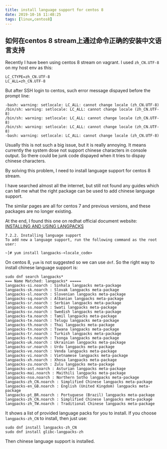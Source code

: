 ```yaml
---
title: install language support for centos 8
date: 2019-10-16 11:48:25
tags: [linux,centos8]
---
```


## 如何在centos 8 stream上通过命令正确的安装中文语言支持

Recently I have been using centos 8 stream on vagrant.
I used `zh_CN.UTF-8` on my host env as this:

```
LC_CTYPE=zh_CN.UTF-8
LC_ALL=zh_CN.UTF-8
```

But after SSH login to centos, such error message dispayed before the prompt line:

```
-bash: warning: setlocale: LC_ALL: cannot change locale (zh_CN.UTF-8)
/bin/sh: warning: setlocale: LC_ALL: cannot change locale (zh_CN.UTF-8)
/bin/sh: warning: setlocale: LC_ALL: cannot change locale (zh_CN.UTF-8)
/bin/sh: warning: setlocale: LC_ALL: cannot change locale (zh_CN.UTF-8)
-bash: warning: setlocale: LC_ALL: cannot change locale (zh_CN.UTF-8)
```

Usually this is not such a big issue, but it is really annoying.
It means currently the system dose not support chinese characters in console output. So there could be junk code dispayed when it tries to dispay chinese characters.

By solving this problem, I need to install language support for centos 8 stream.

I have searched almost all the internet, but still not found any guides which can tell me what the right package can be used to add chinese language support.

The similar pages are all for centos 7 and previous versions, and these packages are no longer existing.

At the end, I found this one on redhat official document website:
[INSTALLING AND USING LANGPACKS](https://access.redhat.com/documentation/en-us/red_hat_enterprise_linux/8/html/configuring_basic_system_settings/installing-using-langpacks)

```
7.2.2. Installing language support
To add new a language support, run the following command as the root user:

~]# yum install langpacks-<locale_code>
```

On centos 8, `yum` is not suggested so we can use `dnf`.
So the right way to install chinese language support is:

```
sudo dnf search langpacks*
=== Name Matched: langpacks* =====
langpacks-si.noarch : Sinhala langpacks meta-package
langpacks-sk.noarch : Slovak langpacks meta-package
langpacks-sl.noarch : Slovenian langpacks meta-package
langpacks-sq.noarch : Albanian langpacks meta-package
langpacks-sr.noarch : Serbian langpacks meta-package
langpacks-ss.noarch : Swati langpacks meta-package
langpacks-sv.noarch : Swedish langpacks meta-package
langpacks-ta.noarch : Tamil langpacks meta-package
langpacks-te.noarch : Telugu langpacks meta-package
langpacks-th.noarch : Thai langpacks meta-package
langpacks-tn.noarch : Tswana langpacks meta-package
langpacks-tr.noarch : Turkish langpacks meta-package
langpacks-ts.noarch : Tsonga langpacks meta-package
langpacks-uk.noarch : Ukrainian langpacks meta-package
langpacks-ur.noarch : Urdu langpacks meta-package
langpacks-ve.noarch : Venda langpacks meta-package
langpacks-vi.noarch : Vietnamese langpacks meta-package
langpacks-xh.noarch : Xhosa langpacks meta-package
langpacks-zu.noarch : Zulu langpacks meta-package
langpacks-ast.noarch : Asturian langpacks meta-package
langpacks-mai.noarch : Maithili langpacks meta-package
langpacks-nso.noarch : Northern Sotho langpacks meta-package
langpacks-zh_CN.noarch : Simplified Chinese langpacks meta-package
langpacks-en_GB.noarch : English (United Kingdom) langpacks meta-package
langpacks-pt_BR.noarch : Portuguese (Brazil) langpacks meta-package
langpacks-zh_CN.noarch : Simplified Chinese langpacks meta-package
langpacks-zh_TW.noarch : Traditional Chinese langpacks meta-package
```

It shows a list of provided language packs for you to install.
If you choose `langpacks-zh_CN` to install, then just use:

```
sudo dnf install langpacks-zh_CN
sudo dnf install glibc-langpacks-zh
```

Then chinese language support is installed.
